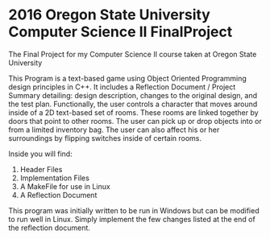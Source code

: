 # 2016 Oregon State University Computer Science II FinalProject
The Final Project for my Computer Science II course taken at Oregon State University

This Program is a text-based game using Object Oriented Programming design principles in C++. It includes a Reflection Document / Project Summary detailing: design description, changes to the original design, and the test plan. Functionally, the user controls a character that moves around inside of a 2D text-based set of rooms. These rooms are linked together by doors that point to other rooms. The user can pick up or drop objects into or from a limited inventory bag. The user can also affect his or her surroundings by flipping switches inside of certain rooms.

Inside you will find:
  1.  Header Files
  2.  Implementation Files
  3.  A MakeFile for use in Linux
  4.  A Reflection Document
  
This program was initially written to be run in Windows but can be modified to run well in Linux. Simply implement the few changes listed at the end of the reflection document.
